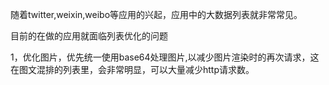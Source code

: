 随着twitter,weixin,weibo等应用的兴起，应用中的大数据列表就非常常见。

目前的在做的应用就面临列表优化的问题

1，优化图片，优先统一使用base64处理图片,以减少图片渲染时的再次请求，这在图文混排的列表里，会非常明显，可以大量减少http请求数。